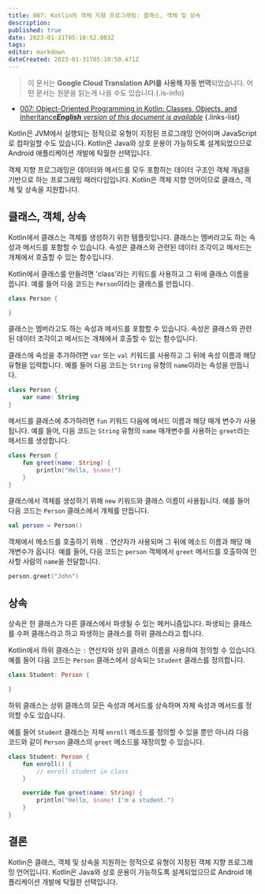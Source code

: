 ```yaml
---
title: 007: Kotlin의 객체 지향 프로그래밍: 클래스, 객체 및 상속
description: 
published: true
date: 2023-01-31T05:10:52.083Z
tags: 
editor: markdown
dateCreated: 2023-01-31T05:10:50.471Z
---
```


> 이 문서는 **Google Cloud Translation API를 사용해 자동 번역**되었습니다.
어떤 문서는 원문을 읽는게 나을 수도 있습니다.{.is-info}
- [007: Object-Oriented Programming in Kotlin: Classes, Objects, and Inheritance***English** version of this document is available*](/en/Knowledge-base/Kotlin/Learning/007-object-oriented-programming-in-kotlin-classes-objects-and-inheritance)
{.links-list}




Kotlin은 JVM에서 실행되는 정적으로 유형이 지정된 프로그래밍 언어이며 JavaScript로 컴파일할 수도 있습니다. Kotlin은 Java와 상호 운용이 가능하도록 설계되었으므로 Android 애플리케이션 개발에 탁월한 선택입니다.

객체 지향 프로그래밍은 데이터와 메서드를 모두 포함하는 데이터 구조인 객체 개념을 기반으로 하는 프로그래밍 패러다임입니다. Kotlin은 객체 지향 언어이므로 클래스, 객체 및 상속을 지원합니다.

## 클래스, 객체, 상속

Kotlin에서 클래스는 객체를 생성하기 위한 템플릿입니다. 클래스는 멤버라고도 하는 속성과 메서드를 포함할 수 있습니다. 속성은 클래스와 관련된 데이터 조각이고 메서드는 개체에서 호출할 수 있는 함수입니다.

Kotlin에서 클래스를 만들려면 'class'라는 키워드를 사용하고 그 뒤에 클래스 이름을 씁니다. 예를 들어 다음 코드는 `Person`이라는 클래스를 만듭니다.

```kotlin
class Person {

}
```

클래스는 멤버라고도 하는 속성과 메서드를 포함할 수 있습니다. 속성은 클래스와 관련된 데이터 조각이고 메서드는 개체에서 호출할 수 있는 함수입니다.

클래스에 속성을 추가하려면 `var` 또는 `val` 키워드를 사용하고 그 뒤에 속성 이름과 해당 유형을 입력합니다. 예를 들어 다음 코드는 `String` 유형의 `name`이라는 속성을 만듭니다.

```kotlin
class Person {
    var name: String
}
```

메서드를 클래스에 추가하려면 `fun` 키워드 다음에 메서드 이름과 해당 매개 변수가 사용됩니다. 예를 들어, 다음 코드는 `String` 유형의 `name` 매개변수를 사용하는 `greet`라는 메서드를 생성합니다.

```kotlin
class Person {
    fun greet(name: String) {
        println("Hello, $name!")
    }
}
```

클래스에서 객체를 생성하기 위해 `new` 키워드와 클래스 이름이 사용됩니다. 예를 들어 다음 코드는 `Person` 클래스에서 개체를 만듭니다.

```kotlin
val person = Person()
```

객체에서 메소드를 호출하기 위해 `.` 연산자가 사용되며 그 뒤에 메소드 이름과 해당 매개변수가 옵니다. 예를 들어, 다음 코드는 `person` 객체에서 `greet` 메서드를 호출하여 인사할 사람의 `name`을 전달합니다.

```kotlin
person.greet("John")
```

## 상속

상속은 한 클래스가 다른 클래스에서 파생될 수 있는 메커니즘입니다. 파생되는 클래스를 수퍼 클래스라고 하고 파생하는 클래스를 하위 클래스라고 합니다.

Kotlin에서 하위 클래스는 `:` 연산자와 상위 클래스 이름을 사용하여 정의할 수 있습니다. 예를 들어 다음 코드는 `Person` 클래스에서 상속되는 `Student` 클래스를 정의합니다.

```kotlin
class Student: Person {

}
```

하위 클래스는 상위 클래스의 모든 속성과 메서드를 상속하며 자체 속성과 메서드를 정의할 수도 있습니다.

예를 들어 `Student` 클래스는 자체 `enroll` 메소드를 정의할 수 있을 뿐만 아니라 다음 코드와 같이 `Person` 클래스의 `greet` 메소드를 재정의할 수 있습니다.

```kotlin
class Student: Person {
    fun enroll() {
        // enroll student in class
    }

    override fun greet(name: String) {
        println("Hello, $name! I'm a student.")
    }
}
```

## 결론

Kotlin은 클래스, 객체 및 상속을 지원하는 정적으로 유형이 지정된 객체 지향 프로그래밍 언어입니다. Kotlin은 Java와 상호 운용이 가능하도록 설계되었으므로 Android 애플리케이션 개발에 탁월한 선택입니다.